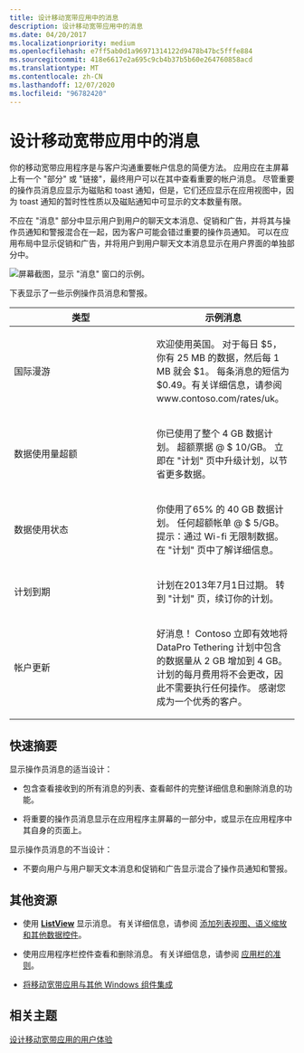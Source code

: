 ```yaml
---
title: 设计移动宽带应用中的消息
description: 设计移动宽带应用中的消息
ms.date: 04/20/2017
ms.localizationpriority: medium
ms.openlocfilehash: e7ff5ab0d1a96971314122d9478b47bc5fffe884
ms.sourcegitcommit: 418e6617e2a695c9cb4b37b5b60e264760858acd
ms.translationtype: MT
ms.contentlocale: zh-CN
ms.lasthandoff: 12/07/2020
ms.locfileid: "96782420"
---
```

# <a name="design-messages-in-a-mobile-broadband-app"></a>设计移动宽带应用中的消息


你的移动宽带应用程序是与客户沟通重要帐户信息的简便方法。 应用应在主屏幕上有一个 "部分" 或 "链接"，最终用户可以在其中查看重要的帐户消息。 尽管重要的操作员消息应显示为磁贴和 toast 通知，但是，它们还应显示在应用视图中，因为 toast 通知的暂时性性质以及磁贴通知中可显示的文本数量有限。

不应在 "消息" 部分中显示用户到用户的聊天文本消息、促销和广告，并将其与操作员通知和警报混合在一起，因为客户可能会错过重要的操作员通知。 可以在应用布局中显示促销和广告，并将用户到用户聊天文本消息显示在用户界面的单独部分中。

![屏幕截图，显示 "消息" 窗口的示例。](images/message.png)

下表显示了一些示例操作员消息和警报。

<table>
<colgroup>
<col width="50%" />
<col width="50%" />
</colgroup>
<thead>
<tr class="header">
<th>类型</th>
<th>示例消息</th>
</tr>
</thead>
<tbody>
<tr class="odd">
<td><p>国际漫游</p></td>
<td><p>欢迎使用英国。 对于每日 $5，你有 25 MB 的数据，然后每 1 MB 就会 $1。 每条消息的短信为 $0.49。有关详细信息，请参阅 www.contoso.com/rates/uk。</p></td>
</tr>
<tr class="even">
<td><p>数据使用量超额</p></td>
<td><p>你已使用了整个 4 GB 数据计划。 超额票据 @ $ 10/GB。 立即在 "计划" 页中升级计划，以节省更多数据。</p></td>
</tr>
<tr class="odd">
<td><p>数据使用状态</p></td>
<td><p>你使用了65% 的 40 GB 数据计划。 任何超额帐单 @ $ 5/GB。 提示：通过 Wi-fi 无限制数据。 在 "计划" 页中了解详细信息。</p></td>
</tr>
<tr class="even">
<td><p>计划到期</p></td>
<td><p>计划在2013年7月1日过期。 转到 "计划" 页，续订你的计划。</p></td>
</tr>
<tr class="odd">
<td><p>帐户更新</p></td>
<td><p>好消息！ Contoso 立即有效地将 DataPro Tethering 计划中包含的数据量从 2 GB 增加到 4 GB。 计划的每月费用将不会更改，因此不需要执行任何操作。 感谢您成为一个优秀的客户。</p></td>
</tr>
</tbody>
</table>

 

## <a name="span-idquick_summaryspanspan-idquick_summaryspanspan-idquick_summaryspanquick-summary"></a><span id="Quick_summary"></span><span id="quick_summary"></span><span id="QUICK_SUMMARY"></span>快速摘要


显示操作员消息的适当设计：

-   包含查看接收到的所有消息的列表、查看邮件的完整详细信息和删除消息的功能。

-   将重要的操作员消息显示在应用程序主屏幕的一部分中，或显示在应用程序中其自身的页面上。

显示操作员消息的不当设计：

-   不要向用户与用户聊天文本消息和促销和广告显示混合了操作员通知和警报。

## <a name="span-idadditional_resourcesspanspan-idadditional_resourcesspanspan-idadditional_resourcesspanadditional-resources"></a><span id="Additional_resources"></span><span id="additional_resources"></span><span id="ADDITIONAL_RESOURCES"></span>其他资源


-   使用 [**ListView**](/previous-versions/windows/apps/br211837(v=win.10)) 显示消息。 有关详细信息，请参阅 [添加列表视图、语义缩放和其他数据控件](/previous-versions/windows/apps/hh465409(v=win.10))。

-   使用应用程序栏控件查看和删除消息。 有关详细信息，请参阅 [应用栏的准则](/windows/uwp/controls-and-patterns/app-bars)。

-   [将移动宽带应用与其他 Windows 组件集成](integrate-a-mobile-broadband-app-with-other-windows-components.md#tileandtoast)

## <a name="span-idrelated_topicsspanrelated-topics"></a><span id="related_topics"></span>相关主题


[设计移动宽带应用的用户体验](designing-the-user-experience-of-a-mobile-broadband-app.md)

 

